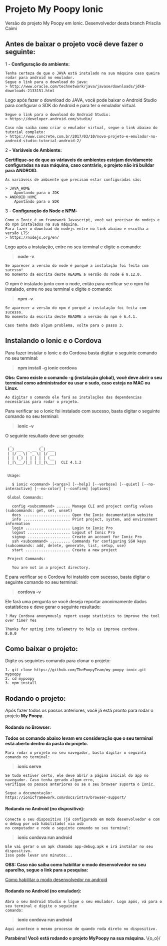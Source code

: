 # Projeto My Poopy Ionic

Versão do projeto My Poopy em Ionic. 
Desenvolvedor desta branch Priscila Caimi

## Antes de baixar o projeto você deve fazer o seguinte:

1 - **Configuração do ambiente:**
```
Tenha certeza de que o JAVA está instalado na sua máquina caso queira rodar para android no emulador.
Segue o link para o download do java:
> http://www.oracle.com/technetwork/java/javase/downloads/jdk8-downloads-2133151.html
```

Logo após fazer o download do JAVA, você pode baixar o Android Studio para configurar o SDK do Android
e para ter o emulador virtual.
```
Segue o link para o download do Android Studio:
> https://developer.android.com/studio/

Caso não saiba como criar o emulador virtual, segue o link abaixo do tutorial completo:
> https://www.concrete.com.br/2017/03/10/novo-projeto-e-emulador-no-android-studio-tutorial-android-2/

```

2 - **Variáveis de Ambiente:**

**Certifique-se de que as váriaveis de ambientes estejam devidamente configuradas na sua máquina, caso contrário,
o projeto não irá buildar para ANDROID.**
```
As variáveis de ambiente que precisam estar configuradas são:

> JAVA_HOME
    Apontando para o JDK
> ANDROID_HOME
    Apontando para o SDK
```
3 - **Configuração do Node e NPM:**

```
Como o Ionic é um framework Javascript, você vai precisar do nodejs e do npm instalados na sua máquina.
Para fazer o download do nodejs entre no link abaixo e escolha a versão LTS:
> https://nodejs.org/en/
```

Logo após a instalação, entre no seu terminal e digite o comando: 

> **node -v**.
```
Se aparecer a versão do node é porquê a instalação foi feita com sucesso! 
No momento da escrita deste README a versão do node é 8.12.0.
```

O npm é instalado junto com o node, então para verificar se o npm foi instalado, entre no seu terminal e digite
o comando: 
> **npm -v**.
```
Se aparecer a versão do npm é porquê a instalação foi feita com sucesso.
No momento da escrita deste README a versão do npm é 6.4.1.

Caso tenha dado algum problema, volte para o passo 3.
```

## Instalando o Ionic e o Cordova

Para fazer instalar o Ionic e do Cordova basta digitar o seguinte comando no seu terminal:
> **npm install -g ionic cordova**

**Obs: Como existe o comando -g (instalação global), você deve abrir o seu terminal como administrador ou
usar o sudo, caso esteja no MAC ou Linux.**

```
Ao digitar o comando ele fará as instalações das dependencias necessárias para rodar o projeto.
```
Para verificar se o Ionic foi instalado com sucesso, basta digitar o seguinte comando no seu terminal:
> **ionic -v**

O seguinte resultado deve ser gerado:
```
  _             _
 (_) ___  _ __ (_) ___
 | |/ _ \| '_ \| |/ __|
 | | (_) | | | | | (__
 |_|\___/|_| |_|_|\___|  CLI 4.1.2


 Usage:

   $ ionic <command> [<args>] [--help] [--verbose] [--quiet] [--no-interactive] [--no-color] [--confirm] [options]

 Global Commands:

   config <subcommand> ...... Manage CLI and project config values (subcommands: get, set, unset)
   docs ..................... Open the Ionic documentation website
   info ..................... Print project, system, and environment information
   login .................... Login to Ionic Pro
   logout ................... Logout of Ionic Pro
   signup ................... Create an account for Ionic Pro
   ssh <subcommand> ......... Commands for configuring SSH keys (subcommands: add, delete, generate, list, setup, use)
   start .................... Create a new project

 Project Commands:

   You are not in a project directory.
```
E para verificar se o Cordova foi instaldo com sucesso, basta digitar o seguinte comando no seu terminal:
> **cordova -v**

Ele fará uma pergunta se você deseja reportar anonimamente dados estatísticos e deve gerar
o seguinte resultado:
```
? May Cordova anonymously report usage statistics to improve the tool over time? Yes

Thanks for opting into telemetry to help us improve cordova.
8.0.0
```


## Como baixar o projeto:

Digite os seguintes comando para clonar o projeto:
```
1. git clone https://github.com/ThePoopyTeam/my-poopy-ionic.git mypoopy
2. cd mypoopy
3. npm install
```

## Rodando o projeto:
Após fazer todos os passos anteriores, você já está pronto para rodar o projeto **My Poopy**.

#### Rodando no Browser:

**Todos os comando abaixo levam em consideração que o seu terminal está aberto dentro da pasta do projeto.**

```
Para rodar o projeto no seu navegador, basta digitar o seguinta comando no terminal:
```
> **ionic serve**

```
Se tudo estiver certo, ele deve abrir a página inicial do app no navegador. Caso tenha gerado algum erro,
verifique os passos anteriores ou se o seu browser suporta o Ionic.

Segue a documentação:
https://ionicframework.com/docs/intro/browser-support/
```

#### Rodando no Android (no dispositivo):
```
Conecte o seu dispositivo (já configurado em modo desenvolvedor e com o debug por usb habilitado) via usb
no computador e rode o seguinte comando no seu terminal:
```
> **ionic cordova run android**

```
Ele vai gerar o um apk chamado app-debug.apk e irá instalar no seu dispositivo.
Isso pode levar uns minutos...
```

**OBS: Caso não saiba como habilitar o modo desenvolvedor no seu aparelho, segue o link para a pesquisa:**

[Como habilitar o modo desenvolvedor no android](https://www.google.com.br/search?ei=gh-ZW8K-DISiwgT3or6gBA&q=habilitar+modo+desenvolvedor+android&oq=habilidmodo+desenvolvedor+android&gs_l=psy-ab.3.0.0i13k1j0i13i30k1l8j0i13i5i30k1.7233.8375.0.10250.7.7.0.0.0.0.187.747.0j5.5.0....0...1c.1.64.psy-ab..2.5.746...0i7i30k1.0.xTeqYx3yLiQ)

#### Rodando no Android (no emulador):
```
Abra o seu Android Studio e ligue o seu emulador. Logo após, vá para o seu terminal e digite o seguinte 
comando:
```
> **ionic cordova run android**

```
Aqui acontece o mesmo processo de quando roda direto no dispositivo.
```

**Parabéns! Você está rodando o projeto MyPoopy na sua máquina.**
\\{o_o}/

